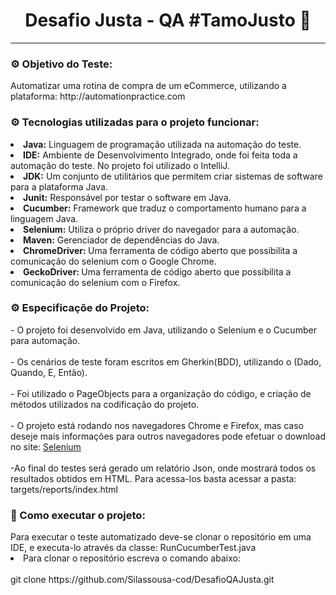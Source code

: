  <center> <h1>Desafio Justa - QA #TamoJusto 🚀 </h1> <hr> </center>

<h3> ⚙ Objetivo do Teste: </h3> 
Automatizar uma rotina de compra de um eCommerce, utilizando a plataforma: http://automationpractice.com
<h3> ⚙ Tecnologias utilizadas para o projeto funcionar: </h3>
<li><b>Java:</b> Linguagem de programação utilizada na automação do teste.</li> 
<li><b>IDE:</b> Ambiente de Desenvolvimento Integrado, onde foi feita toda a automação do teste. No projeto foi utilizado o IntelliJ. </li>
<li><b>JDK:</b> Um conjunto de utilitários que permitem criar sistemas de software para a plataforma Java.</li>
<li><b>Junit:</b> Responsável por testar o software em Java. </li>
<li><b>Cucumber:</b> Framework que traduz o comportamento humano para a linguagem Java.</li>
<li><b>Selenium:</b> Utiliza o próprio driver do navegador para a automação.  </li>
<li><b>Maven:</b> Gerenciador de dependências do Java. </li>
<li><b>ChromeDriver: </b>Uma ferramenta de código aberto que possibilita a comunicação do selenium com o Google Chrome.</li>
<li><b>GeckoDriver: </b>Uma ferramenta de código aberto que possibilita a comunicação do selenium com o Firefox.</li>

<h3> ⚙ Especificaçõe do Projeto: </h3>
- O projeto foi desenvolvido em Java, utilizando o Selenium e o Cucumber para automação. <br><br>
- Os cenários de teste foram escritos em Gherkin(BDD), utilizando o (Dado, Quando, E, Então). <br><br>
- Foi utilizado o PageObjects para a organização do código, e criação de métodos utilizados na codificação do projeto. <br><br>
- O projeto está rodando nos navegadores Chrome e Firefox, mas caso deseje mais informações para outros navegadores pode efetuar o download no site: <a href="https://www.selenium.dev/downloads/">Selenium</a> <br><br>
-Ao final do testes será gerado um relatório Json, onde mostrará todos os resultados obtidos em HTML.
Para acessa-los basta acessar a pasta: targets/reports/index.html


<h3>🏃 Como executar o projeto:  </h3>
Para executar o teste automatizado deve-se clonar o repositório em uma IDE, e executa-lo através da classe: RunCucumberTest.java <br>
<li>Para clonar o repositório escreva o comando abaixo: </li> <br>
git clone https://github.com/Silassousa-cod/DesafioQAJusta.git
